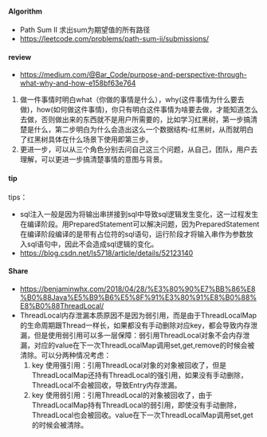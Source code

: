 
#### Algorithm
  - Path Sum II 求出sum为期望值的所有路径
  - https://leetcode.com/problems/path-sum-ii/submissions/

#### review
  - https://medium.com/@Bar_Code/purpose-and-perspective-through-what-why-and-how-e158bf63e764
  1. 做一件事情时明白what（你做的事情是什么），why(这件事情为什么要去做)，how(如何做这件事情)，你只有明白这件事情为啥要去做，才能知道怎么去做，否则做出来的东西就不是用户所需要的，比如学习红黑树，第一步搞清楚是什么，第二步明白为什么会造出这么一个数据结构-红黑树，从而就明白了红黑树具体在什么场景下使用即第三步。
  2. 更进一步，可以从三个角色分别去问自己这三个问题，从自己，团队，用户去理解，可以更进一步搞清楚事情的意图与背景。
  
#### tip
  tips：
  - sql注入一般是因为将输出串拼接到sql中导致sql逻辑发生变化，这一过程发生在编译阶段。用PreparedStatement可以解决问题，因为PreparedStatement在编译阶段编译的是带有占位符的sql语句，运行阶段才将输入串作为参数放入sql语句中，因此不会造成sql逻辑的变化。
  - https://blog.csdn.net/ls5718/article/details/52123140
  
#### Share
  - https://benjaminwhx.com/2018/04/28/%E3%80%90%E7%BB%86%E8%B0%88Java%E5%B9%B6%E5%8F%91%E3%80%91%E8%B0%88%E8%B0%88ThreadLocal/
  - ThreadLocal内存泄漏本质原因不是因为弱引用，而是由于ThreadLocalMap的生命周期跟Thread一样长，如果都没有手动删除对应key，都会导致内存泄漏，但是使用弱引用可以多一层保障：弱引用ThreadLocal对象不会内存泄漏，对应的value在下一次ThreadLocalMap调用set,get,remove的时候会被清除。可以分两种情况考虑：
    1. key 使用强引用：引用ThreadLocal对象的对象被回收了，但是ThreadLocalMap还持有ThreadLocal的强引用，如果没有手动删除，ThreadLocal不会被回收，导致Entry内存泄漏。
    2. key 使用弱引用：引用ThreadLocal的对象被回收了，由于ThreadLocalMap持有ThreadLocal的弱引用，即使没有手动删除，ThreadLocal也会被回收。value在下一次ThreadLocalMap调用set,get的时候会被清除。
  
  
